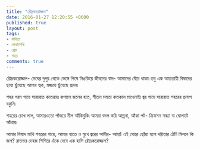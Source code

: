 ```yaml
---
title: "রৌদ্রকরোজ্জল"
date: 2016-01-27 12:20:55 +0600
published: true
layout: post
tags:
- কবিতা
- লেখালেখি
- প্রেম
- শহর
comments: true
---
```

রৌদ্রকরোজ্জল-
মেঘের দুপুর থেকে ভেঙ্গে পিষে
নিঙড়িয়ে জীবনের স্বাদ-
আমাদের বেঁচে থাকা৷
তবু এক আততায়ী বিষাদের ছায়া
ছুঁয়েছে আমার ত্বক, মজ্জায় ছুঁয়েছে প্রবল৷

শহর গরম গায়ে
সারারাত কাতরায়৷
কপালে জলের হাত, শীতল মমতা
কতকাল মাখেনাই৷
জ্বর গায়ে সারারাত শহরের প্রলাপ বকুনি৷

শহরের চোখ লাল,
আমারওতো পাঁজরে নীল আঁকিবুকি৷
আমরা বদল করি আল্পনা, আঁকা পট-
ক্রিমসন সন্ধ্যা বা ঘোলাটে আঁধার৷

আমার বিষাদ মাখি শহরের গায়ে,
আমার হাতে ও মুখে জ্বরের আবীর-
আহা! এই ঘোরে ছোঁয়া হলে দয়িতার ঠোঁট
মিলবে কি জল? রাতভর দেহজ শিশিরে
এঁকে দেবে এক হাসি
রৌদ্রকরোজ্জল?
